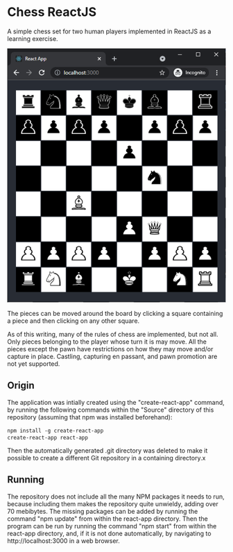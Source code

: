 Chess ReactJS
=============

A simple chess set for two human players implemented in ReactJS as a learning exercise.

<img src="Screenshot.png"/>

The pieces can be moved around the board by clicking a square containing a piece
and then clicking on any other square.

As of this writing, many of the rules of chess are implemented, but not all.
Only pieces belonging to the player whose turn it is may move.  All the pieces except
the pawn have restrictions on how they may move and/or capture in place.
Castling, capturing en passant, and pawn promotion are not yet supported.


Origin
------

The application was intially created using the "create-react-app" command,
by running the following commands within the "Source" directory
of this repository (assuming that npm was installed beforehand):

	npm install -g create-react-app
	create-react-app react-app

Then the automatically generated .git directory was deleted to make it possible
to create a different Git repository in a containing directory.x


Running
-------

The repository does not include all the many NPM packages it needs to run,
because including them makes the repository quite unwieldy, adding over 70 mebibytes.
The missing packages can be added by running the command "npm update" from within the react-app directory.
Then the program can be run by running the command "npm start" from within the react-app directory,
and, if it is not done automatically, by navigating to http://localhost:3000 in a web browser.


